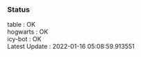 ### Status


table : OK  
hogwarts : OK  
icy-bot : OK  
Latest Update : 2022-01-16 05:08:59.913551
